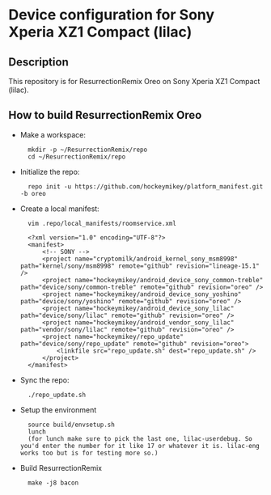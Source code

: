 Device configuration for Sony Xperia XZ1 Compact (lilac)
========================================================

Description
-----------

This repository is for ResurrectionRemix Oreo on Sony Xperia XZ1 Compact (lilac).

How to build ResurrectionRemix Oreo
-----------------------------------

* Make a workspace:

        mkdir -p ~/ResurrectionRemix/repo
        cd ~/ResurrectionRemix/repo

* Initialize the repo:

        repo init -u https://github.com/hockeymikey/platform_manifest.git -b oreo

* Create a local manifest:

        vim .repo/local_manifests/roomservice.xml

        <?xml version="1.0" encoding="UTF-8"?>
        <manifest>
            <!-- SONY -->
            <project name="cryptomilk/android_kernel_sony_msm8998" path="kernel/sony/msm8998" remote="github" revision="lineage-15.1" />
            <project name="hockeymikey/android_device_sony_common-treble" path="device/sony/common-treble" remote="github" revision="oreo" />
            <project name="hockeymikey/android_device_sony_yoshino" path="device/sony/yoshino" remote="github" revision="oreo" />
            <project name="hockeymikey/android_device_sony_lilac" path="device/sony/lilac" remote="github" revision="oreo" />
            <project name="hockeymikey/android_vendor_sony_lilac" path="vendor/sony/lilac" remote="github" revision="oreo" />
            <project name="hockeymikey/repo_update" path="device/sony/repo_update" remote="github" revision="oreo">
                <linkfile src="repo_update.sh" dest="repo_update.sh" />
            </project>
        </manifest>

* Sync the repo:

        ./repo_update.sh

* Setup the environment

        source build/envsetup.sh
        lunch
        (for lunch make sure to pick the last one, lilac-userdebug. So you'd enter the number for it like 17 or whatever it is. lilac-eng works too but is for testing more so.)

* Build ResurrectionRemix

        make -j8 bacon
